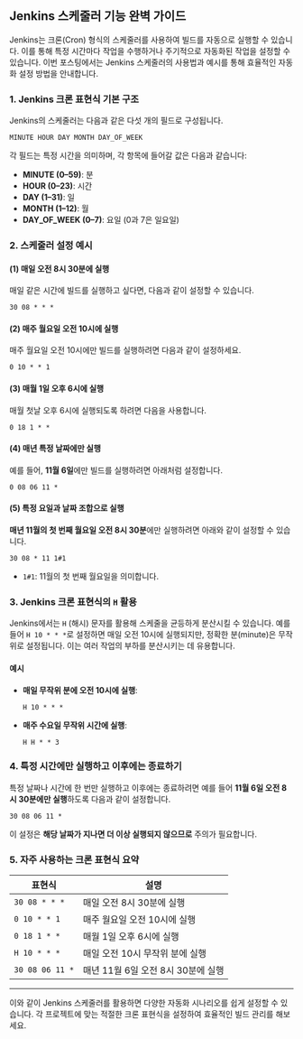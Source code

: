 ## Jenkins 스케줄러 기능 완벽 가이드

Jenkins는 크론(Cron) 형식의 스케줄러를 사용하여 빌드를 자동으로 실행할 수 있습니다. 이를 통해 특정 시간마다 작업을 수행하거나 주기적으로 자동화된 작업을 설정할 수 있습니다. 이번 포스팅에서는 Jenkins 스케줄러의 사용법과 예시를 통해 효율적인 자동화 설정 방법을 안내합니다.

### 1. Jenkins 크론 표현식 기본 구조
Jenkins의 스케줄러는 다음과 같은 다섯 개의 필드로 구성됩니다.

```
MINUTE HOUR DAY MONTH DAY_OF_WEEK
```

각 필드는 특정 시간을 의미하며, 각 항목에 들어갈 값은 다음과 같습니다:
- **MINUTE (0–59)**: 분
- **HOUR (0–23)**: 시간
- **DAY (1–31)**: 일
- **MONTH (1–12)**: 월
- **DAY_OF_WEEK (0–7)**: 요일 (0과 7은 일요일)

### 2. 스케줄러 설정 예시

#### (1) 매일 오전 8시 30분에 실행
매일 같은 시간에 빌드를 실행하고 싶다면, 다음과 같이 설정할 수 있습니다.
```
30 08 * * *
```

#### (2) 매주 월요일 오전 10시에 실행
매주 월요일 오전 10시에만 빌드를 실행하려면 다음과 같이 설정하세요.
```
0 10 * * 1
```

#### (3) 매월 1일 오후 6시에 실행
매월 첫날 오후 6시에 실행되도록 하려면 다음을 사용합니다.
```
0 18 1 * *
```

#### (4) 매년 특정 날짜에만 실행
예를 들어, **11월 6일**에만 빌드를 실행하려면 아래처럼 설정합니다.
```
0 08 06 11 *
```

#### (5) 특정 요일과 날짜 조합으로 실행
**매년 11월의 첫 번째 월요일 오전 8시 30분**에만 실행하려면 아래와 같이 설정할 수 있습니다.
```
30 08 * 11 1#1
```
- `1#1`: 11월의 첫 번째 월요일을 의미합니다.

### 3. Jenkins 크론 표현식의 `H` 활용

Jenkins에서는 `H` (해시) 문자를 활용해 스케줄을 균등하게 분산시킬 수 있습니다. 예를 들어 `H 10 * * *`로 설정하면 매일 오전 10시에 실행되지만, 정확한 분(minute)은 무작위로 설정됩니다. 이는 여러 작업의 부하를 분산시키는 데 유용합니다.

#### 예시
- **매일 무작위 분에 오전 10시에 실행**:
  ```
  H 10 * * *
  ```

- **매주 수요일 무작위 시간에 실행**:
  ```
  H H * * 3
  ```

### 4. 특정 시간에만 실행하고 이후에는 종료하기

특정 날짜나 시간에 한 번만 실행하고 이후에는 종료하려면 예를 들어 **11월 6일 오전 8시 30분에만 실행**하도록 다음과 같이 설정합니다.
```
30 08 06 11 *
```
이 설정은 **해당 날짜가 지나면 더 이상 실행되지 않으므로** 주의가 필요합니다.

### 5. 자주 사용하는 크론 표현식 요약

| 표현식          | 설명                                  |
|----------------|-------------------------------------|
| `30 08 * * *`  | 매일 오전 8시 30분에 실행             |
| `0 10 * * 1`   | 매주 월요일 오전 10시에 실행          |
| `0 18 1 * *`   | 매월 1일 오후 6시에 실행              |
| `H 10 * * *`   | 매일 오전 10시 무작위 분에 실행       |
| `30 08 06 11 *`| 매년 11월 6일 오전 8시 30분에 실행     |

---

이와 같이 Jenkins 스케줄러를 활용하면 다양한 자동화 시나리오를 쉽게 설정할 수 있습니다. 각 프로젝트에 맞는 적절한 크론 표현식을 설정하여 효율적인 빌드 관리를 해보세요.